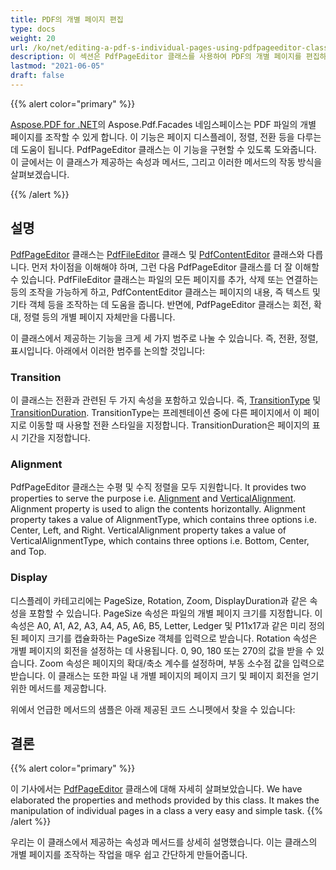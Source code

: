 ```yaml
---
title: PDF의 개별 페이지 편집
type: docs
weight: 20
url: /ko/net/editing-a-pdf-s-individual-pages-using-pdfpageeditor-class/
description: 이 섹션은 PdfPageEditor 클래스를 사용하여 PDF의 개별 페이지를 편집하는 방법을 설명합니다.
lastmod: "2021-06-05"
draft: false
---
```


{{% alert color="primary" %}}

[Aspose.PDF for .NET](/pdf/ko/net/)의 Aspose.Pdf.Facades 네임스페이스는 PDF 파일의 개별 페이지를 조작할 수 있게 합니다. 이 기능은 페이지 디스플레이, 정렬, 전환 등을 다루는 데 도움이 됩니다. PdfPageEditor 클래스는 이 기능을 구현할 수 있도록 도와줍니다. 이 글에서는 이 클래스가 제공하는 속성과 메서드, 그리고 이러한 메서드의 작동 방식을 살펴보겠습니다.

{{% /alert %}}

## 설명

[PdfPageEditor](https://reference.aspose.com/pdf/net/aspose.pdf.facades/pdfpageeditor) 클래스는 [PdfFileEditor](https://reference.aspose.com/pdf/net/aspose.pdf.facades/pdffileeditor) 클래스 및 [PdfContentEditor](https://reference.aspose.com/pdf/net/aspose.pdf.facades/pdfcontenteditor) 클래스와 다릅니다. 먼저 차이점을 이해해야 하며, 그런 다음 PdfPageEditor 클래스를 더 잘 이해할 수 있습니다. PdfFileEditor 클래스는 파일의 모든 페이지를 추가, 삭제 또는 연결하는 등의 조작을 가능하게 하고, PdfContentEditor 클래스는 페이지의 내용, 즉 텍스트 및 기타 객체 등을 조작하는 데 도움을 줍니다. 반면에, PdfPageEditor 클래스는 회전, 확대, 정렬 등의 개별 페이지 자체만을 다룹니다.

이 클래스에서 제공하는 기능을 크게 세 가지 범주로 나눌 수 있습니다. 즉, 전환, 정렬, 표시입니다. 아래에서 이러한 범주를 논의할 것입니다:

### Transition

이 클래스는 전환과 관련된 두 가지 속성을 포함하고 있습니다. 즉, [TransitionType](https://reference.aspose.com/pdf/net/aspose.pdf.facades/pdfpageeditor/properties/transitiontype) 및 [TransitionDuration](https://reference.aspose.com/pdf/net/aspose.pdf.facades/pdfpageeditor/properties/transitionduration). TransitionType는 프레젠테이션 중에 다른 페이지에서 이 페이지로 이동할 때 사용할 전환 스타일을 지정합니다. TransitionDuration은 페이지의 표시 기간을 지정합니다.

### Alignment

PdfPageEditor 클래스는 수평 및 수직 정렬을 모두 지원합니다. It provides two properties to serve the purpose i.e. [Alignment](https://reference.aspose.com/pdf/net/aspose.pdf.facades/pdfpageeditor/properties/alignment) and [VerticalAlignment](https://reference.aspose.com/pdf/net/aspose.pdf.facades/pdfpageeditor/properties/VerticalAlignment). Alignment property is used to align the contents horizontally. Alignment property takes a value of AlignmentType, which contains three options i.e. Center, Left, and Right. VerticalAlignment property takes a value of VerticalAlignmentType, which contains three options i.e. Bottom, Center, and Top.

### Display

디스플레이 카테고리에는 PageSize, Rotation, Zoom, DisplayDuration과 같은 속성을 포함할 수 있습니다. PageSize 속성은 파일의 개별 페이지 크기를 지정합니다. 이 속성은 A0, A1, A2, A3, A4, A5, A6, B5, Letter, Ledger 및 P11x17과 같은 미리 정의된 페이지 크기를 캡슐화하는 PageSize 객체를 입력으로 받습니다. Rotation 속성은 개별 페이지의 회전을 설정하는 데 사용됩니다. 0, 90, 180 또는 270의 값을 받을 수 있습니다. Zoom 속성은 페이지의 확대/축소 계수를 설정하며, 부동 소수점 값을 입력으로 받습니다. 이 클래스는 또한 파일 내 개별 페이지의 페이지 크기 및 페이지 회전을 얻기 위한 메서드를 제공합니다.

위에서 언급한 메서드의 샘플은 아래 제공된 코드 스니펫에서 찾을 수 있습니다:

## 결론
{{% alert color="primary" %}}

이 기사에서는 [PdfPageEditor](https://reference.aspose.com/pdf/net/aspose.pdf.facades/pdfpageeditor) 클래스에 대해 자세히 살펴보았습니다. We have elaborated the properties and methods provided by this class. It makes the manipulation of individual pages in a class a very easy and simple task.
{{% /alert %}}

우리는 이 클래스에서 제공하는 속성과 메서드를 상세히 설명했습니다. 이는 클래스의 개별 페이지를 조작하는 작업을 매우 쉽고 간단하게 만들어줍니다.